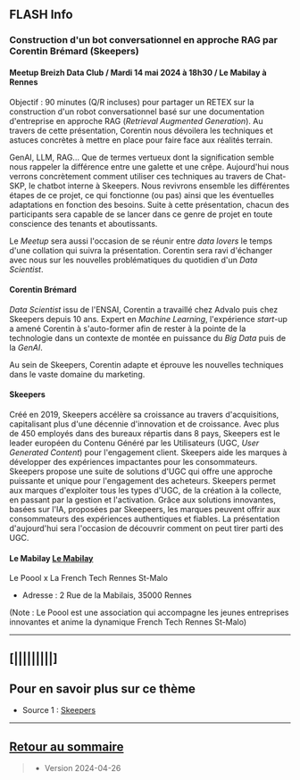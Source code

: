 ## FLASH Info



### Construction d'un bot conversationnel en approche RAG par Corentin Brémard (Skeepers)

#### Meetup Breizh Data Club / Mardi 14 mai 2024 à 18h30 / Le Mabilay à Rennes
Objectif : 90 minutes (Q/R incluses) pour partager un RETEX sur la construction d'un robot conversationnel basé sur une documentation d'entreprise en approche RAG (_Retrieval Augmented Generation_). Au travers de cette présentation, Corentin nous dévoilera les techniques et astuces concrètes à mettre en place pour faire face aux réalités terrain.

GenAI, LLM, RAG... Que de termes vertueux dont la signification semble nous rappeler la différence entre une galette et une crêpe. Aujourd'hui nous verrons concrètement comment utiliser ces techniques au travers de Chat-SKP, le chatbot interne à Skeepers. Nous revivrons ensemble les différentes étapes de ce projet, ce qui fonctionne (ou pas) ainsi que les éventuelles adaptations en fonction des besoins. Suite à cette présentation, chacun des participants sera capable de se lancer dans ce genre de projet en toute conscience des tenants et aboutissants.

Le _Meetup_ sera aussi l'occasion de se réunir entre _data lovers_ le temps d'une collation qui suivra la présentation. Corentin sera ravi d'échanger avec nous sur les nouvelles problématiques du quotidien d'un _Data Scientist_.



#### Corentin Brémard 
_Data Scientist_ issu de l'ENSAI, Corentin a travaillé chez Advalo puis chez Skeepers depuis 10 ans.
Expert en _Machine Learning_, l'expérience _start_-up a amené Corentin à s'auto-former afin de rester à la pointe de la technologie dans un contexte de montée en puissance du _Big Data_ puis de la _GenAI_. 

Au sein de Skeepers, Corentin adapte et éprouve les nouvelles techniques dans le vaste domaine du marketing.


#### Skeepers
Créé en 2019, Skeepers accélère sa croissance au travers d'acquisitions, capitalisant plus d'une décennie d'innovation et de croissance. Avec plus de 450 employés dans des bureaux répartis dans 8 pays, Skeepers est le leader européen du Contenu Généré par les Utilisateurs (UGC, _User Generated Content_) pour l'engagement client. Skeepers aide les marques à développer des expériences impactantes pour les consommateurs. Skeepers propose une suite de solutions d'UGC qui offre une approche puissante et unique pour l'engagement des acheteurs. Skeepers permet aux marques d'exploiter tous les types d'UGC, de la création à la collecte, en passant par la gestion et l'activation. Grâce aux solutions innovantes, basées sur l'IA, proposées par Skeepeers, les marques peuvent offrir aux consommateurs des expériences authentiques et fiables. La présentation d'aujourd'hui sera l'occasion de découvrir comment on peut tirer parti des UGC.


#### Le Mabilay [Le Mabilay](https://metropole.rennes.fr/dit-le-ou-la-mabilay)

Le Poool x La French Tech Rennes St-Malo
- Adresse : 2 Rue de la Mabilais, 35000 Rennes

>
>
(Note : Le Poool est une association qui accompagne les jeunes entreprises innovantes et anime la dynamique French Tech Rennes St-Malo)




---

## [|||||||||] 
>
## Pour en savoir plus sur ce thème

- Source 1 : [Skeepers](https://skeepers.io/fr/)


---

## [Retour au sommaire](https://dcn-prof.github.io/breizhdataclub/)
  
>

>  *  Version 2024-04-26
